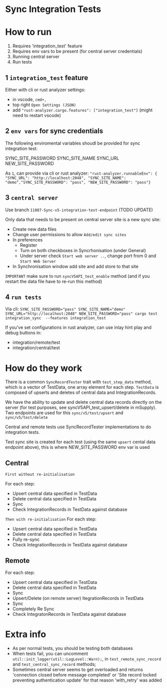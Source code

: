 # Sync Integration Tests

# How to run

1. Requires 'integration_test' feature
2. Requires env vars to be present (for central server credentials)
3. Running central server
4. Run tests

## 1 `integration_test` feature

Either with cli or rust analyzer settings:
* in vscode, `cmd+,`
* top right `Open Settings (JSON)`
* add `"rust-analyzer.cargo.features": ["integration_test"]` (might need to restart vscode)

## 2 `env vars` for sync credentials

The following enviromental variables shoudl be provided for sync integration test:

SYNC_SITE_PASSWORD
SYNC_SITE_NAME
SYNC_URL
NEW_SITE_PASSWORD

As `1`, can provide via cli or rust analyzer:
`"rust-analyzer.runnableEnv": { "SYNC_URL": "http://localhost:2048", "SYNC_SITE_NAME": "demo","SYNC_SITE_PASSWORD": "pass", "NEW_SITE_PASSWORD": "pass"}`

## 3 `central server`

Use branch `11087-Sync-v5-integration-test-endpoint` (TODO UPDATE)

Only data that needs to be present on central server site is a new sync site:
* Create new data files
* Change user permissions to allow `Add/edit sync sites`
* In preferences
  * Register
  * Turn on both checkboxes in Syncrhonisation (under General)
  * Under server check `Start web server ..`, change port from 0 and `Start Web Server`
* In Synchronisation window add site and add store to that site

`IMPORTANT` make sure to run `syncV5API_test_enable` method (and if you restart the data file have to re-run this method)

## 4 `run tests` 

Via cli: `SYNC_SITE_PASSWORD="pass" SYNC_SITE_NAME="demo" SYNC_URL="http://localhost:2048" NEW_SITE_PASSWORD="pass" cargo test integration_sync  --features integration_test`

If you've set configurations in rust analyzer, can use inlay hint play and debug buttons in:
* integration/remote/test
* integration/central/test

# How do they work 

There is a common `SyncRecordTester` trait with `test_step_data` method, which is a vector of TestData, one array element for each step. `TestData` is composed of upserts and deletes of central data and IntegrationRecords. 

We have the ability to update and delete central data records directly on the server (for test purposes, see syncV5API_test_upsert/delete in mSupply). Two endpoints are used for this `sync/v5/test/upsert` and `sync/v5/test/delete`

Central and remote tests use SyncRecordTester implementations to do integration tests.

Test sync site is created for each test (using the same `upsert` cental data endpoint above), this is where NEW_SITE_PASSWORD env var is used

## Central

`First without re-initialisation`

For each step:
* Upsert central data specified in TestData
* Delete central data specified in TestData
* Sync
* Check IntegrationRecords in TestData against database

`Then with re-initialisation`
For each step:
* Upsert central data specified in TestData
* Delete central data specified in TestData
* Fully re-sync
* Check IntegrationRecords in TestData against database

## Remote

For each step:
* Upsert central data specified in TestData
* Delete central data specified in TestData
* Sync
* Upsert/Delete (on remote server) ItegrationRecords in TestData
* Sync
* Completely Re Sync
* Check IntegratonRecords in TestData against database

# Extra info

* As per normal tests, you should be testing both databases
* When tests fail, you can uncomment `util::init_logger(util::LogLevel::Warn);`, in `test_remote_sync_record` and `test_central_sync_record` methods;
* Sometimes central server seems to get overloaded and returns 'connection closed before message completed' or 'Site record locked preventing authentication update' for that reason 'with_retry' was added